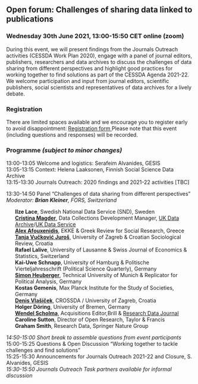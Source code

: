 <html>
  <head>
    <title>Journals Outreach open forum (30.06.2021)</title>
  </head>
  <body>
  <h2>Open forum: Challenges of sharing data linked to publications</h2>
  <h3>Wednesday 30th June 2021, 13:00-15:50 CET online (zoom)</h3>
  <p>During this event, we will present findings from the Journals Outreach activities (CESSDA Work Plan 2020), engage with a panel of journal editors, publishers, researchers and data archives to discuss the challenges of data sharing from different perspectives and highlight  good practices for working together to find solutions as part of the CESSDA Agenda 2021-22. We welcome participation and input from journal editors, scientific publishers, social scientists and representatives of data archives for a lively debate.</p>

  <h3>Registration</h3>
  <p>There are limited spaces available and we encourage you to register early to avoid disappointment: <a href="https://us02web.zoom.us/meeting/register/tZctdOyhqT4tH9DubmQ3qKwI8_s1lxkQ4xhx" target="_blank"> Registration form </a> 
    Please note that this event (including questions and responses) will be recorded.<br>
    
  <h3>Programme <i>(subject to minor changes)</i></h3>
  <p>
  13:00-13:05	Welcome and logistics: Serafeim Alvanides, GESIS <br>
  13:05-13:15	Context: Helena Laaksonen, Finnish Social Science Data Archive <br>
  13:15-13:30	Journals Outreach: 2020 findings and 2021-22 activities [TBC] <br>
  <p>
  13:30-14:50  Panel “Challenges of data sharing from different perspectives” <i>Moderator: <b>Brian Kleiner</b>, FORS, Switzerland</i>
  <ul>
    <b>Ilze Lace</b>, Swedish National Data Service (SND), Sweden <br>
    <b><a href="mailto:dcmagd@essex.ac.uk">Cristina Magder</a></b>, Data Collections Development Manager,
      <a href="https://www.data-archive.ac.uk" target="_blank">UK Data Archive</a>/<a href="https://www.ukdataservice.ac.uk" target="_blank">UK Data Service</a> <br>
    <b><a href="mailto:afouxenidis@ekke.gr">Alex Afouxenidis</a></b>, EKKE & Greek Review for Social Research, Greece <br>
    <b><a href="mailto:tanja.vuckovic.juros@gmail.com">Tanja Vučković Juroš</a></b>, University of Zagreb & Croatian Sociological Review, Croatia <br>
    <b>Rafael Lalive</b>, University of Lausanne & Swiss Journal of Economics & Statistics, Switzerland <br>
    <b>Kai-Uwe Schnapp</b>, University of Hamburg & Politische Vierteljahresschrift (Political Science Quarterly), Germany <br>
    <b><a href="mailto:heuberger.simon@gmail.com">Simon Heuberger</a></b>, Technical University of Munich & Replicator for Political Analysis, Germany <br>
    <b>Kostas Gemenis</b>, Max Planck Institute for the Study of Societies, Germany <br>
    <b><a href="mailto:dvlasice@ffzg.hr">Denis Vlašiček</a></b>, CROSSDA / University of Zagreb, Croatia <br>
    <b>Holger Döring</b>, University of Bremen, Germany <br>
    <b><a href="mailto:scholma@brill.com">Wendel Scholma</a></b>, Acquisitions Editor,Brill & <a href="http://www.brill.com/rdj" target="_blank">Research Data Journal</a> <br>
    <b>Caroline Sutton</b>, Director of Open Research, Taylor & Francis <br>
    <b>Graham Smith</b>, Research Data, Springer Nature Group <br>
  </ul>
  <p>
  <i>14:50-15:00 Short break to assemble questions from event participants</i> <br>
  15:00-15:25 Questions & Open Discussion “Working together to tackle challenges and find solutions” <br>
  15:25-15:30	Announcements for Journals Outreach 2021-22 and Closure, S. Alvanides, GESIS <br>
  <i>15:30-15:50	Journals Outreach Task partners available for informal discussion</i> <br>                                                                                                       
